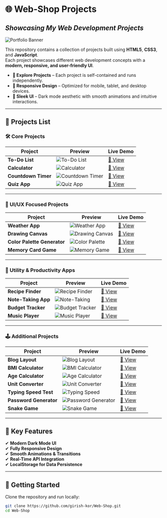 # **🌐 Web-Shop Projects**

## _Showcasing My Web Development Projects_

![Portfolio Banner](https://link-to-banner-image.com)

This repository contains a collection of projects built using **HTML5**, **CSS3**, and **JavaScript**.  
Each project showcases different web development concepts with a **modern, responsive, and user-friendly UI**.

- **🚀 Explore Projects** – Each project is self-contained and runs independently.  
- **📱 Responsive Design** – Optimized for mobile, tablet, and desktop devices.  
- **🎨 Sleek UI** – Dark mode aesthetic with smooth animations and intuitive interactions.  

---

## **🔗 Projects List**

### **🛠️ Core Projects**
| Project | Preview | Live Demo |
|---------|---------|-----------|
| **To-Do List** | ![To-Do List](./images/todo-thumbnail.png) | [🔗 View](https://girish-kor.github.io/Web-Shop/projects/pages/toDoList.html) |
| **Calculator** | ![Calculator](./images/calc-thumbnail.png) | [🔗 View](https://girish-kor.github.io/Web-Shop/projects/pages/calculator.html) |
| **Countdown Timer** | ![Countdown Timer](./images/timer-thumbnail.png) | [🔗 View](https://girish-kor.github.io/Web-Shop/projects/pages/countdownTimer.html) |
| **Quiz App** | ![Quiz App](./images/quiz-thumbnail.png) | [🔗 View](https://girish-kor.github.io/Web-Shop/projects/pages/quizApp.html) |

---

### **🎨 UI/UX Focused Projects**
| Project | Preview | Live Demo |
|---------|---------|-----------|
| **Weather App** | ![Weather App](./images/weather-thumbnail.png) | [🔗 View](https://girish-kor.github.io/Web-Shop/projects/pages/weatherApp.html) |
| **Drawing Canvas** | ![Drawing Canvas](./images/drawing-thumbnail.png) | [🔗 View](https://girish-kor.github.io/Web-Shop/projects/pages/drawingCanvas.html) |
| **Color Palette Generator** | ![Color Palette](./images/palette-thumbnail.png) | [🔗 View](https://girish-kor.github.io/Web-Shop/projects/pages/colorPalette.html) |
| **Memory Card Game** | ![Memory Game](./images/memory-thumbnail.png) | [🔗 View](https://girish-kor.github.io/Web-Shop/projects/pages/memoryGame.html) |

---

### **📌 Utility & Productivity Apps**
| Project | Preview | Live Demo |
|---------|---------|-----------|
| **Recipe Finder** | ![Recipe Finder](./images/recipe-thumbnail.png) | [🔗 View](https://girish-kor.github.io/Web-Shop/projects/pages/recipeFinder.html) |
| **Note-Taking App** | ![Note-Taking](./images/note-thumbnail.png) | [🔗 View](https://girish-kor.github.io/Web-Shop/projects/pages/noteTaking.html) |
| **Budget Tracker** | ![Budget Tracker](./images/budget-thumbnail.png) | [🔗 View](https://girish-kor.github.io/Web-Shop/projects/pages/budgetTracker.html) |
| **Music Player** | ![Music Player](./images/music-thumbnail.png) | [🔗 View](https://girish-kor.github.io/Web-Shop/projects/pages/musicPlayer.html) |

---

### **🕹️ Additional Projects**
| Project | Preview | Live Demo |
|---------|---------|-----------|
| **Blog Layout** | ![Blog Layout](./images/blog-thumbnail.png) | [🔗 View](https://girish-kor.github.io/Web-Shop/projects/pages/blogLayout.html) |
| **BMI Calculator** | ![BMI Calculator](./images/bmi-thumbnail.png) | [🔗 View](https://girish-kor.github.io/Web-Shop/projects/pages/bmiCalculator.html) |
| **Age Calculator** | ![Age Calculator](./images/age-thumbnail.png) | [🔗 View](https://girish-kor.github.io/Web-Shop/projects/pages/ageCalculator.html) |
| **Unit Converter** | ![Unit Converter](./images/converter-thumbnail.png) | [🔗 View](https://girish-kor.github.io/Web-Shop/projects/pages/unitConverter.html) |
| **Typing Speed Test** | ![Typing Speed](./images/typing-thumbnail.png) | [🔗 View](https://girish-kor.github.io/Web-Shop/projects/pages/typingSpeedTest.html) |
| **Password Generator** | ![Password Generator](./images/password-thumbnail.png) | [🔗 View](https://girish-kor.github.io/Web-Shop/projects/pages/passwordGenerator.html) |
| **Snake Game** | ![Snake Game](./images/snake-thumbnail.png) | [🔗 View](https://girish-kor.github.io/Web-Shop/projects/pages/snakeGame.html) |

---

## **📌 Key Features**
✔ **Modern Dark Mode UI**  
✔ **Fully Responsive Design**  
✔ **Smooth Animations & Transitions**  
✔ **Real-Time API Integration**  
✔ **LocalStorage for Data Persistence**  

---

## **📂 Getting Started**
Clone the repository and run locally:

```bash
git clone https://github.com/girish-kor/Web-Shop.git
cd Web-Shop
